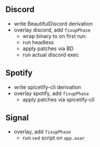 ## Discord
- write BeautifulDiscord derivation
- overlay discord, add `fixupPhase`
  - wrap binary to on first run:
  - run headless
  - apply patches via BD
  - run actual discord exec

## Spotify
- write spicetify-cli derivation
- overlay spotify, add `fixupPhase`
  - apply patches via spicetify-cli

## Signal
- overlay, add `fixupPhase`
  - run `sed` script on `app.asar`
